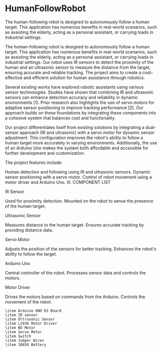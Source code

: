 # HumanFollowRobot
The human-following robot is designed to autonomously follow a human target. This application has numerous benefits in real-world scenarios, such as assisting the elderly, acting as a personal assistant, or carrying loads in industrial settings. 

The human-following robot is designed to autonomously follow a human target. This application has numerous benefits in real-world scenarios, such as assisting the elderly, acting as a personal assistant, or carrying loads in industrial settings. Our robot uses IR sensors to detect the proximity of the human and an ultrasonic sensor to measure the distance from the target, ensuring accurate and reliable tracking. The project aims to create a cost-effective and efficient solution for human assistance through robotics.

Several existing works have explored robotic assistants using various sensor technologies. Studies have shown that combining IR and ultrasonic sensors can enhance detection accuracy and reliability in dynamic environments [1]. Prior research also highlights the use of servo motors for adaptive sensor positioning to improve tracking performance [2]. Our approach builds on these foundations by integrating these components into a cohesive system that balances cost and functionality.

Our project differentiates itself from existing solutions by integrating a dual-sensor approach (IR and ultrasonic) with a servo motor for dynamic sensor adjustment. This configuration improves the robot's ability to follow a human target more accurately in varying environments. Additionally, the use of an Arduino Uno makes the system both affordable and accessible for further development and customization.


The project features include:

Human detection and following using IR and ultrasonic sensors.
Dynamic sensor positioning with a servo motor.
Control of robot movement using a motor driver and Arduino Uno.
III. COMPONENT LIST

IR Sensor

Used for proximity detection.
Mounted on the robot to sense the presence of the human target.

Ultrasonic Sensor

Measures distance to the human target.
Ensures accurate tracking by providing distance data.

Servo Motor

Adjusts the position of the sensors for better tracking.
Enhances the robot's ability to follow the target.

Arduino Uno

Central controller of the robot.
Processes sensor data and controls the motors.

Motor Driver

Drives the motors based on commands from the Arduino.
Controls the movement of the robot.


    \item Arduino UNO R3 Board
    \item IR sensor
    \item Ultrasonic Sensor
    \item L293D Motor Driver
    \item BO Motor
    \item Servo Motor
    \item Switch
    \item Jumper Wires
    \item 18650 Battery


